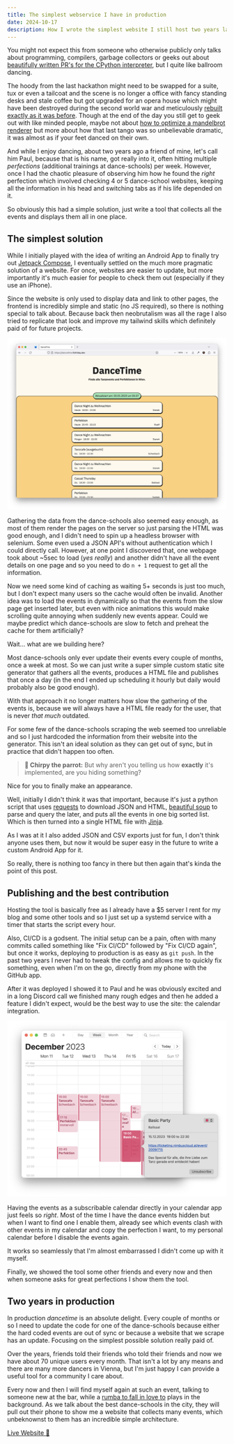 ```yaml
---
title: The simplest webservice I have in production
date: 2024-10-17
description: How I wrote the simplest website I still host two years later.
---
```



You might not expect this from someone who otherwise publicly only talks about programming, compilers, garbage collectors or geeks out about [beautifully written PR's for the CPython interpreter](https://github.com/python/cpython/pull/113465), but I quite like ballroom dancing.

The hoody from the last hackathon might need to be swapped for a suite, tux or even a tailcoat and the scene is no longer a office with fancy standing desks and stale coffee but got upgraded for an opera house which might have been destroyed during the second world war and meticulously [rebuilt exactly as it was before](https://www.wiener-staatsoper.at/en/about-us/the-opera-house/history-architecture/history/). Though at the end of the day you still get to geek out with like minded people, maybe not about [how to optimize a mandelbrot renderer](/posts/the-fastest-mandelbrot-renderer-on-the-playdate/) but more about how that last tango was so unbelievable dramatic, it was almost as if your feet danced on their own.

And while I enjoy dancing, about two years ago a friend of mine, let's call him Paul, because that is his name, got really into it, often hitting multiple _perfections_ (additional trainings at dance-schools) per week. However, once I had the chaotic pleasure of observing him how he found the _right_ perfection which involved checking 4 or 5 dance-school websites, keeping all the information in his head and switching tabs as if his life depended on it.

So obviously this had a simple solution, just write a tool that collects all the events and displays them all in one place. 

## The simplest solution

While I initially played with the idea of writing an Android App to finally try out [Jetpack Compose](https://developer.android.com/compose), I eventually settled on the much more pragmatic solution of a website.
For once, websites are easier to update, but more importantly it's much easier for people to check them out (especially if they use an iPhone).

Since the website is only used to display data and link to other pages, the frontend is incredibly simple and static (no JS required), so there is nothing special to talk about. Because back then neobrutalism was all the rage I also tried to replicate that look and improve my tailwind skills which definitely paid of for future projects.

![Screenshot of the website](screenshot.png)

Gathering the data from the dance-schools also seemed easy enough, as most of them render the pages on the server so just parsing the HTML was good enough, and I didn't need to spin up a headless browser with selenium. Some even used a JSON API's without authentication which I could directly call.
However, at one point I discovered that, one webpage took about ~5sec to load (*yes really*) and another didn't have all the event details on one page and so you need to do `n + 1` request to get all the information.

Now we need some kind of caching as waiting 5+ seconds is just too much, but I don't expect many users so the cache would often be invalid. Another idea was to load the events in dynamically so that the events from the slow page get inserted later, but even with nice animations this would make scrolling quite annoying when suddenly new events appear. Could we maybe predict which dance-schools are slow to fetch and preheat the cache for them artificially?

Wait... what are we building here? 

Most dance-schools only ever update their events every couple of months, once a week at most. So we can just write a super simple custom static site generator that gathers all the events, produces a HTML file and publishes that once a day (in the end I ended up scheduling it hourly but daily would probably also be good enough).

With that approach it no longer matters how slow the gathering of the events is, because we will always have a HTML file ready for the user, that is never _that much_ outdated.

For some few of the dance-schools scraping the web seemed too unreliable and so I just 
hardcoded the information from their website into the generator. This isn't 
an ideal solution as they can get out of sync, but in practice that didn't
happen too often.

> **🦜 Chirpy the parrot:** But why aren't you telling us how **exactly** it's implemented, are you hiding something?

Nice for you to finally make an appearance.

Well, initially I didn't think it was that important, because it's just a python
script that uses [requests](https://pypi.org/project/requests/) to download JSON and HTML, [beautiful soup](https://pypi.org/project/beautifulsoup4/) to parse and
query the later, and puts all the events in one big sorted list. 
Which is then turned into a single HTML file with [Jinja](https://pypi.org/project/Jinja2/).

As I was at it I also added JSON and CSV exports just for fun, I don't think anyone uses them, but now it would be super easy in the future to write a custom Android App for it.

So really, there is nothing too fancy in there but then again that's kinda the 
point of this post.

## Publishing and the best contribution

Hosting the tool is basically free as I already have a $5 server I rent for my blog and some other tools and so I just set up a systemd service with a timer that starts the script every hour.

Also, CI/CD is a godsent. The initial setup can be a pain, often with many commits called something like "Fix CI/CD" followed by "Fix CI/CD again", but once it works, deploying to production is as easy as `git push`. In the past two years I never had to tweak the config and allows me to quickly fix something, even when I'm on the go, directly from my phone with the GitHub app.

After it was deployed I showed it to Paul and he was obviously excited and in a long Discord call we finished many rough edges and then he added a feature I didn't expect, would be the best way to use the site: the calendar integration.

![Screenshot Calendar](calendar.png)

Having the events as a subscribable calendar directly in your calendar app just feels so *right*. Most of the time I have the dance events hidden but when I want to find one I enable them, already see which events clash with other events in my calendar and copy the perfection I want, to my personal calendar before I disable the events again.

It works so seamlessly that I'm almost embarrassed I didn't come up with it myself.

Finally, we showed the tool some other friends and every now and then when someone asks for great perfections I show them the tool.

## Two years in production

In production _dancetime_ is an absolute delight. Every couple of months or so I need to update the code for one of the dance-schools because either the hard coded events are out of sync or because a website that we scrape has an update. Focusing on the simplest possible solution really paid of.

Over the years, friends told their friends who told their friends and now we have about 70 unique users every month. That isn't a lot by any means and there are many more dancers in Vienna, but I'm just happy I can provide a useful tool for a community I care about.

Every now and then I will find myself again at such an event, talking to someone new at the bar, while a [rumba to fall in love to](https://open.spotify.com/track/6Tz6bOXpctkXk0ZRZlAAo2?si=6cfa351480af4c81) plays in the background. As we talk about the best dance-schools in the city, they will pull out their phone to show me a website that collects many events, which unbeknownst to them has an incredible simple architecture.


<!-- And then you find will yourself again at such an event taking to someone new at the bar about the best dance-schools in the city, as a beautiful rumba plays in the background. Suddenly they will pull out their phone to show you a website, which collects many perfections and has an incredible simple architecture. -->

[Live Website 💃](https://dancetime.flofriday.dev)